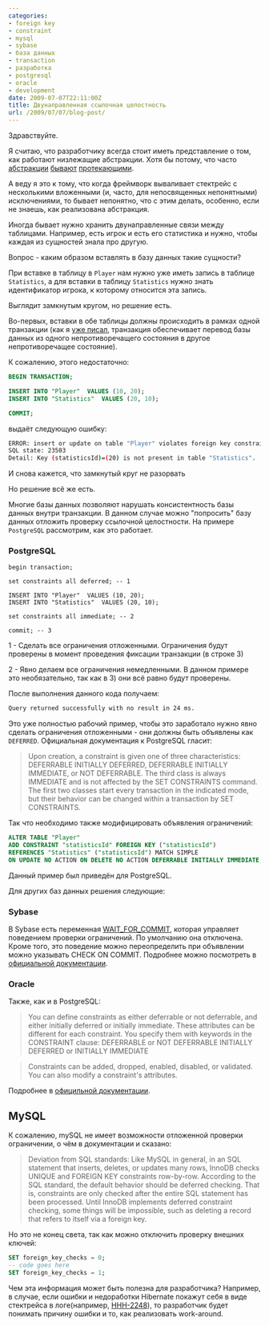 ```yaml
---
categories:
- foreign key
- constraint
- mysql
- sybase
- база данных
- transaction
- разработка
- postgresql
- oracle
- development
date: 2009-07-07T22:11:00Z
title: Двунаправленная ссылочная целостность
url: /2009/07/07/blog-post/
---
```


Здравствуйте.

Я считаю, что разработчику всегда стоит иметь представление о том, как работают низлежащие абстракции. Хотя бы потому, что часто <a href="http://c2.com/cgi/wiki?LeakyAbstraction">абстракции</a> <a href="http://en.wikipedia.org/wiki/Leaky_abstraction">бывают</a> <a href="http://www.joelonsoftware.com/articles/LeakyAbstractions.html">протекающими</a>.

А веду я это к тому, что когда фреймворк вываливает стектрейс с несколькими вложенными (и, часто, для непосвященных непонятными) исключениями, то бывает непонятно, что с этим делать, особенно, если не знаешь, как реализована абстракция.

Иногда бывает нужно хранить двунаправленные связи между таблицами. Например, есть игрок и есть его статистика и нужно, чтобы каждая из сущностей знала про другую.

Вопрос - каким образом вставлять в базу данных такие сущности?

При вставке в таблицу в `Player` нам нужно уже иметь запись в таблице `Statistics`, а для вставки в таблицу `Statistics` нужно знать идентификатор игрока, к которому относится эта запись.

Выглядит замкнутым кругом, но решение есть.

Во-первых, вставки в обе таблицы должны происходить в рамках одной транзакции (как я <a href="http://www.blogger.com/2009/04/blog-post_24.html">уже писал</a>, транзакция обеспечивает перевод базы данных из одного непротиворечащего состояния в другое непротиворечащее состояние).

К сожалению, этого недостаточно:

```sql
BEGIN TRANSACTION;

INSERT INTO "Player"  VALUES (10, 20);
INSERT INTO "Statistics"  VALUES (20, 10);

COMMIT;
```

выдаёт следующую ошибку:

```sh
ERROR: insert or update on table "Player" violates foreign key constraint "statisticsId"
SQL state: 23503
Detail: Key (statisticsId)=(20) is not present in table "Statistics".
```

И снова кажется, что замкнутый круг не разорвать

Но решение всё же есть.

Многие базы данных позволяют нарушать консистентность базы данных внутри транзакции. В данном случае можно "попросить" базу данных отложить проверку ссылочной целостности. На примере `PostgreSQL` рассмотрим, как это работает.

### PostgreSQL

```postgresql
begin transaction;

set constraints all deferred; -- 1

INSERT INTO "Player"  VALUES (10, 20);
INSERT INTO "Statistics"  VALUES (20, 10);

set constraints all immediate; -- 2

commit; -- 3
```

1 - Сделать все ограничения отложенными. Ограничения будут проверены в момент проведения фиксации транзакции (в строке 3)

2 - Явно делаем все ограничения немедленными. В данном примере это необязательно, так как в 3) они всё равно будут проверены.

После выполнения данного кода получаем:

```sh
Query returned successfully with no result in 24 ms.
```


Это уже полностью рабочий пример, чтобы это заработало нужно явно сделать ограничения отложенными - они должны быть объявлены как `DEFERRED`. Официальная документация к PostgreSQL гласит:

> Upon creation, a constraint is given one of three characteristics: DEFERRABLE INITIALLY DEFERRED, DEFERRABLE INITIALLY IMMEDIATE, or NOT DEFERRABLE. The third class is always IMMEDIATE and is not affected by the SET CONSTRAINTS command. The first two classes start every transaction in the indicated mode, but their behavior can be changed within a transaction by SET CONSTRAINTS.

Так что необходимо также модифицировать объявления ограничений:
```sql
ALTER TABLE "Player"
ADD CONSTRAINT "statisticsId" FOREIGN KEY ("statisticsId")
REFERENCES "Statistics" ("statisticsId") MATCH SIMPLE
ON UPDATE NO ACTION ON DELETE NO ACTION DEFERRABLE INITIALLY IMMEDIATE;

```

Данный пример был приведён для PostgreSQL.

Для других баз данных решения следующие:

### Sybase
В Sybase есть переменная <a href="http://manuals.sybase.com/onlinebooks/group-sasarc/awg0600e/dbugen6/@Generic__BookTextView/26075;hf=0;pt=25811">WAIT_FOR_COMMIT</a>, которая управляет поведением проверки ограничений. По умолчанию она отключена. Кроме того, это поведение можно переопределить при объявлении можно указывать CHECK ON COMMIT. Подробнее можно посмотреть в <a href="http://manuals.sybase.com/onlinebooks/group-pbarc/conn5/sqlug/@Generic__BookTextView/39397%3Bpt=39951">официальной документации</a>.

### Oracle
Также, как и в PostgreSQL:

> You can define constraints as either deferrable or not deferrable, and either initially deferred or initially immediate. These attributes can be different for each constraint. You specify them with keywords in the CONSTRAINT clause:
DEFERRABLE or NOT DEFERRABLE
INITIALLY DEFERRED or INITIALLY IMMEDIATE

> Constraints can be added, dropped, enabled, disabled, or validated. You can also modify a constraint's attributes.<br />


Подробнее в <a href="http://download.oracle.com/docs/cd/B10501_01/server.920/a96524/c22integ.htm#4666">официльной документации</a>.

## MySQL
К сожалению, mySQL не имеет возможности отложенной проверки ограничении, о чём в документации и сказано:

> Deviation from SQL standards: Like MySQL in general, in an SQL statement that inserts, deletes, or updates many rows, InnoDB checks UNIQUE and FOREIGN KEY constraints row-by-row. According to the SQL standard, the default behavior should be deferred checking. That is, constraints are only checked after the entire SQL statement has been processed. Until InnoDB implements deferred constraint checking, some things will be impossible, such as deleting a record that refers to itself via a foreign key.

Но это не конец света, так как можно отключить проверку внешних ключей:

```sql
SET foreign_key_checks = 0;
-- code goes here
SET foreign_key_checks = 1;
```

Чем эта информация может быть полезна для разработчика? Например, в случае, если ошибки и недоработки Hibernate покажут себя в виде стектрейса в логе(например, <a href="http://opensource.atlassian.com/projects/hibernate/browse/HHH-2248">HHH-2248</a>), то разработчик будет понимать причину ошибки и то, как реализовать work-around.